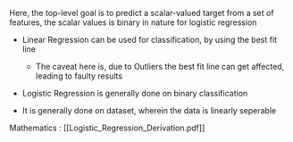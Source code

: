 Here, the top-level goal is to predict a scalar-valued target from a set of features, the scalar values is binary in nature for logistic regression

- Linear Regression can be used for classification, by using the best fit line
	- The caveat here is, due to Outliers the best fit line can get affected, leading to faulty results

- Logistic Regression is generally done on binary classification
- It is generally done on dataset, wherein the data is linearly seperable

Mathematics : 
[[Logistic_Regression_Derivation.pdf]]